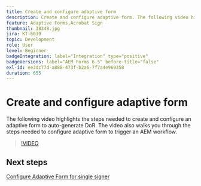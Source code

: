 ```yaml
---
title: Create and configure adaptive form
description: Create and configure adaptive form. The following video highlights the steps needed to create and configure an adaptive form to auto-generate DoR. The video also walks you through the steps needed to configure adaptive form to trigger an AEM workflow.
feature: Adaptive Forms,Acrobat Sign
thumbnail: 38348.jpg
jira: KT-6039
topic: Development
role: User
level: Beginner
badgeIntegration: label="Integration" type="positive"
badgeVersions: label="AEM Forms 6.5" before-title="false"
exl-id: ee3dc77d-a888-473f-b2a6-7f7a4e969358
duration: 655
---
```

# Create and configure adaptive form

The following video highlights the steps needed to create and configure an adaptive form to auto-generate DoR. The video also walks you through the steps needed to configure adaptive form to trigger an AEM workflow.

>[!VIDEO](https://video.tv.adobe.com/v/38348?quality=12&learn=on)

## Next steps

[Configure Adaptive Form for single signer](./configure-adaptive-form-for-single-signer.md)